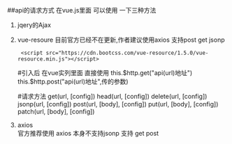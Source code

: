 ##api的请求方式
  在vue.js里面
  可以使用 一下三种方法
   1. jqery的Ajax 
   
   2. vue-resoure 
	          目前官方已经不在更新,作者建议使用axios
	          支持post get jsonp
	          
	     <!--引入vue-resource -->
		   <script src="https://cdn.bootcss.com/vue-resource/1.5.0/vue-resource.min.js"></script>
		   
	  #引入后
		   在vue实列里面 直接使用
			this.$http.get("api(url)地址")
		  this.$http.post("api(url)地址",传的参数)
		  
	  #请求方法
		  get(url, [config])
			head(url, [config])
			delete(url, [config])
			jsonp(url, [config])
			post(url, [body], [config])
			put(url, [body], [config])
			patch(url, [body], [config])


   3. axios  
	      官方推荐使用 axios
	      本身不支持jsonp 支持 get post

   		